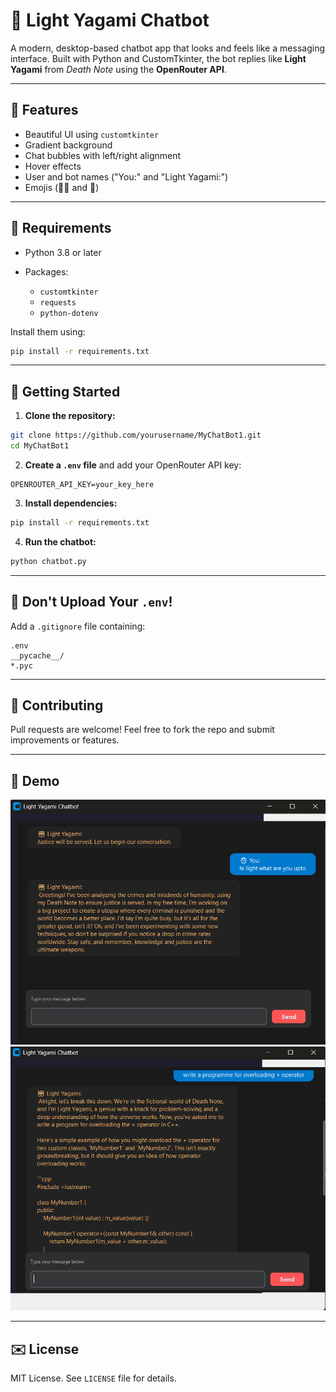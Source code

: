 # 💬 Light Yagami Chatbot

A modern, desktop-based chatbot app that looks and feels like a messaging interface. Built with Python and CustomTkinter, the bot replies like **Light Yagami** from *Death Note* using the **OpenRouter API**.

---

## 🔧 Features

* Beautiful UI using `customtkinter`
* Gradient background
* Chat bubbles with left/right alignment
* Hover effects
* User and bot names ("You:" and "Light Yagami:")
* Emojis (👨🏼 and 🤖)

---

## 🔧 Requirements

* Python 3.8 or later
* Packages:

  * `customtkinter`
  * `requests`
  * `python-dotenv`

Install them using:

```bash
pip install -r requirements.txt
```

---

## 🚀 Getting Started

1. **Clone the repository:**

```bash
git clone https://github.com/yourusername/MyChatBot1.git
cd MyChatBot1
```

2. **Create a `.env` file** and add your OpenRouter API key:

```env
OPENROUTER_API_KEY=your_key_here
```

3. **Install dependencies:**

```bash
pip install -r requirements.txt
```

4. **Run the chatbot:**

```bash
python chatbot.py
```

---

## 🚫 Don't Upload Your `.env`!

Add a `.gitignore` file containing:

```
.env
__pycache__/
*.pyc
```

---

## 👋 Contributing

Pull requests are welcome! Feel free to fork the repo and submit improvements or features.

---

## 🌟 Demo

![Screenshot](Demo1.png)
![Screenshot](Demo2.png)


---

## ✉️ License

MIT License. See `LICENSE` file for details.
